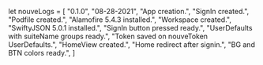 let nouveLogs = [
    "0.1.0",
    "08-28-2021",
    "App creation.",
    "SignIn created.",
    "Podfile created.",
    "Alamofire 5.4.3 installed.",
    "Workspace created.",
    "SwiftyJSON 5.0.1 installed.",
    "SignIn button pressed ready.",
    "UserDefaults with suiteName groups ready.",
    "Token saved on nouveToken UserDefaults.",
    "HomeView created.",
    "Home redirect after signin.",
    "BG and BTN colors ready.",
]

